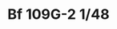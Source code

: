 ---
title: "Bf 109G-2 1/48"
price: 2030.00 
desc: "WEEKEND EDITION, Bf 109G-2 1/48, razmera: 1/48"
img_path: "/assets/img/84148.jpg"
brand: AMMO
available: true
special_offer: false
new: false
soon: false
cat: "Plasticne-Makete"
subcat: "PM-EDUARD"
subsubcat: ""
sifra: "84148"
---